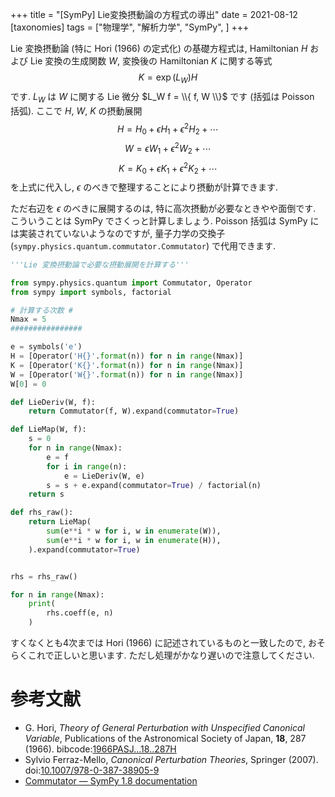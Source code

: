 +++
title = "[SymPy] Lie変換摂動論の方程式の導出"
date = 2021-08-12
[taxonomies]
tags = ["物理学", "解析力学", "SymPy", ]
+++

Lie 変換摂動論 (特に Hori (1966) の定式化) の基礎方程式は, Hamiltonian $H$ および Lie 変換の生成関数 $W$, 変換後の Hamiltonian $K$ に関する等式
$$K = \exp ( L_W ) H$$
です. $L_W$ は $W$ に関する Lie 微分 $L_W f = \\{ f, W \\}$ です (括弧は Poisson 括弧). ここで $H$, $W$, $K$ の摂動展開
$$H = H_0 + \epsilon H_1 + \epsilon^2 H_2 + \cdots$$
$$W = \epsilon W_1 + \epsilon^2 W_2 + \cdots$$
$$K = K_0 + \epsilon K_1 + \epsilon^2 K_2 + \cdots$$
を上式に代入し, $\epsilon$ のべきで整理することにより摂動が計算できます.

ただ右辺を $\epsilon$ のべきに展開するのは, 特に高次摂動が必要なときやや面倒です.
こういうことは SymPy でさくっと計算しましょう.
Poisson 括弧は SymPy には実装されていないようなのですが, 
量子力学の交換子 (`sympy.physics.quantum.commutator.Commutator`) で代用できます.

```python
'''Lie 変換摂動論で必要な摂動展開を計算する'''

from sympy.physics.quantum import Commutator, Operator
from sympy import symbols, factorial

# 計算する次数 #
Nmax = 5
################

e = symbols('e')
H = [Operator('H{}'.format(n)) for n in range(Nmax)]
K = [Operator('K{}'.format(n)) for n in range(Nmax)]
W = [Operator('W{}'.format(n)) for n in range(Nmax)]
W[0] = 0

def LieDeriv(W, f):
    return Commutator(f, W).expand(commutator=True)

def LieMap(W, f):
    s = 0
    for n in range(Nmax):
        e = f
        for i in range(n):
            e = LieDeriv(W, e)
        s = s + e.expand(commutator=True) / factorial(n)
    return s

def rhs_raw():
    return LieMap(
        sum(e**i * w for i, w in enumerate(W)),
        sum(e**i * w for i, w in enumerate(H)),
    ).expand(commutator=True)


rhs = rhs_raw()

for n in range(Nmax):
    print( 
        rhs.coeff(e, n)
    )
```

すくなくとも4次までは Hori (1966) に記述されているものと一致したので, おそらくこれで正しいと思います.
ただし処理がかなり遅いので注意してください.

# 参考文献
* G. Hori, _Theory of General Perturbation with Unspecified Canonical Variable_, Publications of the Astronomical Society of Japan, __18__, 287 (1966). bibcode:[1966PASJ...18..287H](https://ui.adsabs.harvard.edu/abs/1966PASJ...18..287H/abstract)
* Sylvio Ferraz-Mello, _Canonical Perturbation Theories_, Springer (2007). doi:[10.1007/978-0-387-38905-9](https://doi.org/10.1007/978-0-387-38905-9)
* [Commutator — SymPy 1.8 documentation](https://docs.sympy.org/latest/modules/physics/quantum/commutator.html)
